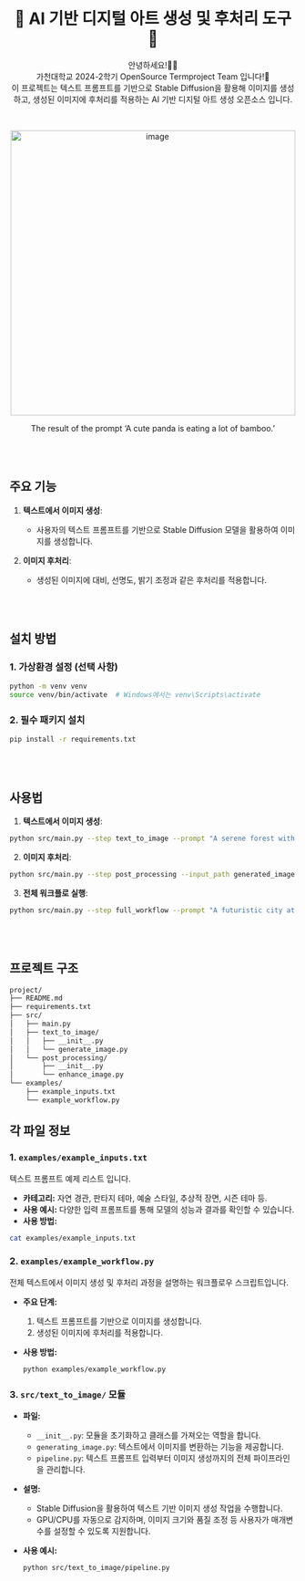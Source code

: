 <h1 align="center">🌟 AI 기반 디지털 아트 생성 및 후처리 도구 🌟</h1>

<p align="center">안녕하세요!🙇‍♂️<br/>가천대학교 2024-2학기 OpenSource Termproject Team 입니다!👋<br/>이 프로젝트는 텍스트 프롬프트를 기반으로 Stable Diffusion을 활용해 이미지를 생성하고, 생성된 이미지에 후처리를 적용하는 AI 기반 디지털 아트 생성 오픈소스 입니다.</p>

<br/>

<p align="center">
<img width="500" alt="image" src="https://github.com/user-attachments/assets/5313f604-edd6-438d-9f25-be533c096a35">
</p>
<p align="center">The result of the prompt ‘A cute panda is eating a lot of bamboo.’</p>

<br/><br/>

## 주요 기능

1. **텍스트에서 이미지 생성**:
   - 사용자의 텍스트 프롬프트를 기반으로 Stable Diffusion 모델을 활용하여 이미지를 생성합니다.

2. **이미지 후처리**:
   - 생성된 이미지에 대비, 선명도, 밝기 조정과 같은 후처리를 적용합니다.

<br/><br/>

## 설치 방법

### 1. 가상환경 설정 (선택 사항)
```bash
python -m venv venv
source venv/bin/activate  # Windows에서는 venv\Scripts\activate
```

### 2. 필수 패키지 설치
```bash
pip install -r requirements.txt
```
<br/>

<br/>

## 사용법

1. **텍스트에서 이미지 생성**:
```bash
python src/main.py --step text_to_image --prompt "A serene forest with sunlight filtering through the trees" --output_path generated_image.png
```
2. **이미지 후처리**:
```bash
python src/main.py --step post_processing --input_path generated_image.png --enhance_type contrast --enhance_factor 1.5 --output_path enhanced_image.png
```
3. **전체 워크플로 실행**:
```bash
python src/main.py --step full_workflow --prompt "A futuristic city at night" --output_path final_image.png
```
<br/><br/>

## 프로젝트 구조
```bash
project/
├── README.md
├── requirements.txt
├── src/
│   ├── main.py
│   ├── text_to_image/
│   │   ├── __init__.py
│   │   └── generate_image.py
│   └── post_processing/
│       ├── __init__.py
│       └── enhance_image.py
└── examples/
    ├── example_inputs.txt
    └── example_workflow.py
```

## 각 파일 정보

### 1. `examples/example_inputs.txt`
텍스트 프롬프트 예제 리스트 입니다.

  - **카테고리:** 자연 경관, 판타지 테마, 예술 스타일, 추상적 장면, 시즌 테마 등.  
  - **사용 예시:** 다양한 입력 프롬프트를 통해 모델의 성능과 결과를 확인할 수 있습니다.
  - **사용 방법:**  
  ```bash
  cat examples/example_inputs.txt
  ```
  
  ### 2. `examples/example_workflow.py`
  전체 텍스트에서 이미지 생성 및 후처리 과정을 설명하는 워크플로우 스크립트입니다.
  
- **주요 단계:**
  1. 텍스트 프롬프트를 기반으로 이미지를 생성합니다.
  2. 생성된 이미지에 후처리를 적용합니다.
     
- **사용 방법:**  
  ```bash
  python examples/example_workflow.py
  ```

### 3. `src/text_to_image/` 모듈

- **파일:**
  - `__init__.py`: 모듈을 초기화하고 클래스를 가져오는 역할을 합니다.
  - `generating_image.py`: 텍스트에서 이미지를 변환하는 기능을 제공합니다.
  - `pipeline.py`: 텍스트 프롬프트 입력부터 이미지 생성까지의 전체 파이프라인을 관리합니다.
    
- **설명:**  
  - Stable Diffusion을 활용하여 텍스트 기반 이미지 생성 작업을 수행합니다.
  - GPU/CPU를 자동으로 감지하며, 이미지 크기와 품질 조정 등 사용자가 매개변수를 설정할 수 있도록 지원합니다.
    
- **사용 예시:**  
  ```bash
  python src/text_to_image/pipeline.py
  ```
